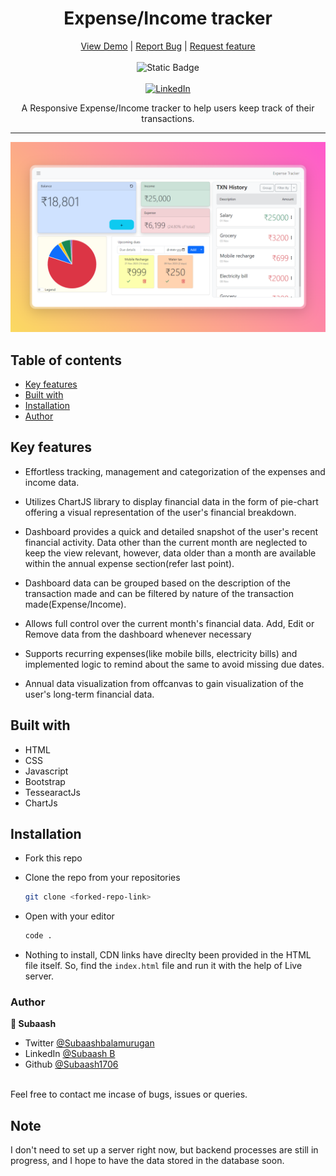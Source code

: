 <div align='center'>
  <h1>Expense/Income tracker</h1>
  <a href='https://subaash1706.github.io/Expensetracker/'>View Demo</a>
  |
  <a href='https://github.com/Subaash1706/Expensetracker/issues'>Report Bug</a>
  |
  <a href='https://github.com/Subaash1706/Expensetracker/issues'>Request feature</a>
</div>
</br>
<div align='center'>
  <div>
    <img alt="Static Badge" src="https://img.shields.io/badge/status-Completed-green">
  </div>
</br>
  <a href='https://www.linkedin.com/in/subaash-b-646646238/' target="_blank"><img alt='LinkedIn' src='https://img.shields.io/badge/@Subaash-100000?style=for-the-badge&logo=LinkedIn&logoColor=00a0dc&labelColor=2F2F2F&color=0077b5'/></a>
  <p>A Responsive Expense/Income tracker to help users keep track of their transactions.</p>
</div>
<hr>
<a href='https://subaash1706.github.io/Expensetracker/'><img src='./images/Tweelet.png' alt='Site screenshot'/></a>

 ## Table of contents
 - [Key features](/#key-features)
 - [Built with](#built-with)
 - [Installation](#installation)
 - [Author](#author)

 ## Key features
 
 - Effortless tracking, management and categorization of the expenses and income data.

 - Utilizes ChartJS library to display financial data in the form of pie-chart offering a visual representation of the user's financial breakdown.
 - Dashboard provides a quick and detailed snapshot of the user's recent financial activity. Data other than the current month are neglected to keep the view relevant, however, data older than a month are available within the annual expense section(refer last point).
 - Dashboard data can be grouped based on the description of the transaction made and can be filtered by nature of the transaction made(Expense/Income).
 - Allows full control over the current month's financial data. Add, Edit or Remove data from the dashboard whenever necessary 
 - Supports recurring expenses(like mobile bills, electricity bills) and implemented logic to remind about the same to avoid missing due dates.
 - Annual data visualization from offcanvas to gain visualization of the user's long-term financial data.

## Built with
  - HTML
  - CSS
  - Javascript
  - Bootstrap
  - TessearactJs
  - ChartJs

## Installation

- Fork this repo
- Clone the repo from your repositories
  
  ```sh
  git clone <forked-repo-link>
  ```
  
- Open with your editor
  
  ```sh
  code .
  ```
  
- Nothing to install, CDN links have direclty been provided in the HTML file itself. So, find the ```index.html``` file and run it with the help of Live server.
### Author
<b>👤 Subaash</b>
- Twitter [@Subaashbalamurugan](https://twitter.com/subaashbala)
- LinkedIn [@Subaash B](https://www.linkedin.com/in/subaash-b-646646238/)
- Github [@Subaash1706](https://github.com/Subaash1706/)
</br>
Feel free to contact me incase of bugs, issues or queries.

## Note
I don't need to set up a server right now, but backend processes are still in progress, and I hope to have the data stored in the database soon.
